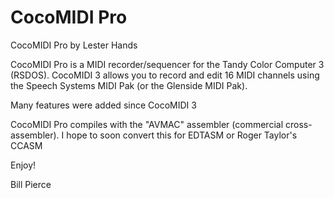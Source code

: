 # CocoMIDI Pro

CocoMIDI Pro by Lester Hands

CocoMIDI Pro is a MIDI recorder/sequencer for the Tandy Color Computer 3 (RSDOS). CocoMIDI 3 allows you to record and edit 16 MIDI channels using the Speech Systems MIDI Pak (or the Glenside MIDI Pak).

Many features were added since CocoMIDI 3

CocoMIDI Pro compiles with the "AVMAC" assembler (commercial cross-assembler). I hope to soon convert this for EDTASM or Roger Taylor's CCASM

Enjoy!

Bill Pierce
